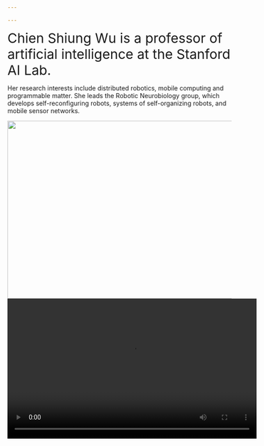 ```yaml
---

---
```

<span style="font-size: 30px;">Chien Shiung Wu is a professor of artificial intelligence at the Stanford AI Lab.</span> <p>Her research interests include
distributed robotics, mobile computing and programmable matter. She leads the Robotic Neurobiology group, which develops
self-reconfiguring robots, systems of self-organizing robots, and mobile sensor networks.</p>
<div align="center">
    <img src="/uploads/风景.jpg" width=800" height="400">
</div>
<div align="center">
    <video width="560" height="315" controls>
        <source src="/uploads/wunianji.mp4" type="video/mp4">
        您的浏览器不支持视频播放
    </video>
</div>


